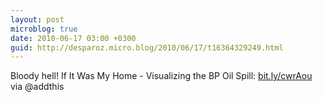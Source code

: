 ```yaml
---
layout: post
microblog: true
date: 2010-06-17 03:00 +0300
guid: http://desparoz.micro.blog/2010/06/17/t16364329249.html
---
```

Bloody hell! If It Was My Home - Visualizing the BP Oil Spill: [bit.ly/cwrAou](http://bit.ly/cwrAou) via @addthis
